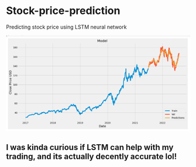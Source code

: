 # Stock-price-prediction
Predicting stock price using LSTM neural network


![alt text](https://github.com/somadattareddy/Stock-price-prediction/blob/main/Screenshot%20from%202022-08-10%2022-47-12.png?raw=true)

## I was kinda curious if LSTM can help with my trading, and its actually decently accurate lol!
